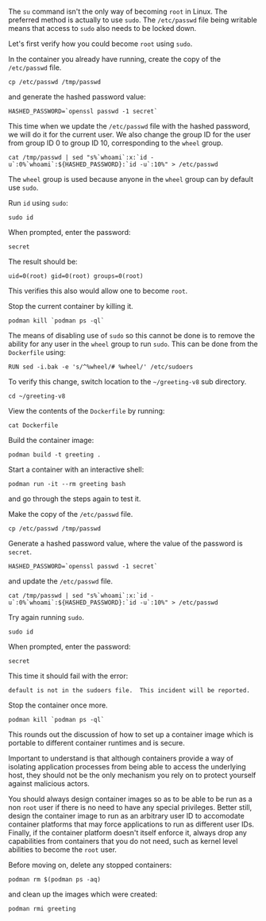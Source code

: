 The `su` command isn't the only way of becoming `root` in Linux. The preferred method is actually to use `sudo`. The `/etc/passwd` file being writable means that access to `sudo` also needs to be locked down.

Let's first verify how you could become `root` using `sudo`.

In the container you already have running, create the copy of the `/etc/passwd` file.

```execute
cp /etc/passwd /tmp/passwd
```

and generate the hashed password value:

```execute
HASHED_PASSWORD=`openssl passwd -1 secret`
```

This time when we update the `/etc/passwd` file with the hashed password, we will do it for the current user. We also change the group ID for the user from group ID 0 to group ID 10, corresponding to the `wheel` group.

```execute
cat /tmp/passwd | sed "s%`whoami`:x:`id -u`:0%`whoami`:${HASHED_PASSWORD}:`id -u`:10%" > /etc/passwd
```

The `wheel` group is used because anyone in the `wheel` group can by default use `sudo`.

Run `id` using `sudo`:

```execute
sudo id
```

When prompted, enter the password:

```execute
secret
```

The result should be:

```
uid=0(root) gid=0(root) groups=0(root)
```

This verifies this also would allow one to become `root`.

Stop the current container by killing it.

```execute-2
podman kill `podman ps -ql`
```

The means of disabling use of `sudo` so this cannot be done is to remove the ability for any user in the `wheel` group to run `sudo`. This can be done from the `Dockerfile` using:

```
RUN sed -i.bak -e 's/^%wheel/# %wheel/' /etc/sudoers
```

To verify this change, switch location to the `~/greeting-v8` sub directory.

```execute
cd ~/greeting-v8
```

View the contents of the `Dockerfile` by running:

```execute
cat Dockerfile
```

Build the container image:

```execute
podman build -t greeting .
```

Start a container with an interactive shell:

```execute
podman run -it --rm greeting bash
```

and go through the steps again to test it.

Make the copy of the `/etc/passwd` file.

```execute
cp /etc/passwd /tmp/passwd
```

Generate a hashed password value, where the value of the password is `secret`.

```execute
HASHED_PASSWORD=`openssl passwd -1 secret`
```

and update the `/etc/passwd` file.

```execute
cat /tmp/passwd | sed "s%`whoami`:x:`id -u`:0%`whoami`:${HASHED_PASSWORD}:`id -u`:10%" > /etc/passwd
```

Try again running `sudo`.

```execute
sudo id
```

When prompted, enter the password:

```execute
secret
```

This time it should fail with the error:

```
default is not in the sudoers file.  This incident will be reported.
```

Stop the container once more.

```execute-2
podman kill `podman ps -ql`
```

This rounds out the discussion of how to set up a container image which is portable to different container runtimes and is secure.

Important to understand is that although containers provide a way of isolating application processes from being able to access the underlying host, they should not be the only mechanism you rely on to protect yourself against malicious actors.

You should always design container images so as to be able to be run as a non `root` user if there is no need to have any special privileges. Better still, design the container image to run as an arbitrary user ID to accomodate container platforms that may force applications to run as different user IDs. Finally, if the container platform doesn't itself enforce it, always drop any capabilities from containers that you do not need, such as kernel level abilities to become the `root` user.

Before moving on, delete any stopped containers:

```execute
podman rm $(podman ps -aq)
```

and clean up the images which were created:

```execute
podman rmi greeting
```
